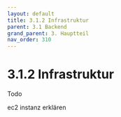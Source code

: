 ```yaml
---
layout: default
title: 3.1.2 Infrastruktur
parent: 3.1 Backend
grand_parent: 3. Hauptteil
nav_order: 310
---
```


# 3.1.2 Infrastruktur

Todo

ec2 instanz erklären
